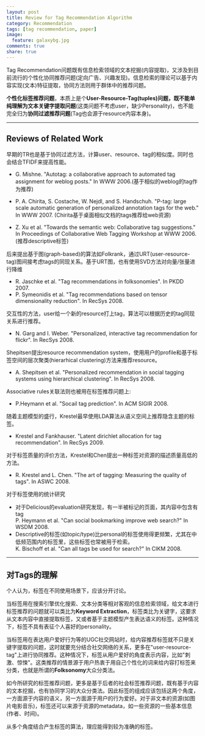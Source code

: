 ```yaml
---
layout: post
title: Review for Tag Recommendation Algorithm
category: Recommendation 
tags: [tag recommendation, paper]
image:
  feature: galaxybg.jpg
comments: true
share: true
---
```


Tag Recommendation问题既有信息检索领域的文本挖掘(内容提取)，又涉及到目前流行的个性化协同推荐问题(定向广告、兴趣发现)。信息检索的理论可以基于内容实现(文本)特征提取，协同方法则用于群体中的推荐问题。

**个性化标签推荐问题**，本质上是个**User-Resource-Tag(tuples)**问题，既不能单纯理解为**文本关键字提取问题**(这类问题不考虑user，缺少Personality)，也不能完全归为**协同过滤推荐问题**(Tag也会源于resource内容本身)。

---

## Reviews of Related Work

早期的TR也是基于协同过滤方法，计算user、resource、tag的相似度。同时也会结合TFIDF来提高性能。

- G. Mishne. "Autotag: a collaborative approach to automated tag assignment for weblog posts." In WWW 2006.(基于相似的weblog的tag作为推荐)

- P. A. Chirita, S. Costache, W. Nejdl, and S. Handschuh. "P-tag: large scale automatic generation of personalized annotation tags for the web." In WWW 2007. (Chirita基于桌面相似文档的tags推荐给web资源)

- Z. Xu et al. "Towards the semantic web: Collaborative tag suggestions." In Proceedings of Collaborative Web Tagging Workshop at WWW 2006. (推荐descriptive标签)

后来提出基于图(graph-based)的算法如Folkrank，通过URT(user-resource-tag)图间接考虑tags的同现关系。基于URT图，也有使用SVD方法对向量/张量进行降维

- R. Jaschke et al. "Tag recommendations in folksonomies". In PKDD 2007.
- P. Symeonidis et al. "Tag recommendations based on tensor dimensionality reduction". In RecSys 2008.

交互性的方法，user给一个新的resource打上tag，算法可以根据历史的tag同现关系进行推荐。

- N. Garg and I. Weber. "Personalized, interactive tag recommendation for flickr". In RecSys 2008.

Shepitsen提出resource recommendation system，使用用户的profile和基于标签空间的层次聚类(hierarhical clustering)方法来推荐resource。

- A. Shepitsen et al. "Personalized recommendation in social tagging systems using hierarchical clustering". In RecSys 2008.

Associative rules关联法则也被用在标签推荐问题上:

- P.Heymann et al. "Socail tag prediction". In ACM SIGIR 2008.

随着主题模型的盛行，Krestel最早使用LDA算法从语义空间上推荐隐含主题的标签。

- Krestel and Fankhauser. "Latent dirichlet allocation for tag recommendation". In RecSys 2009.

对于标签质量的评价方法，Krestel和Chen提出一种标签对资源的描述质量高低的方法。

- R. Krestel and L. Chen. "The art of tagging: Measuring the quality of tags". In ASWC 2008.

对于标签使用的统计研究

- 对于Delicious的evaluation研究发现，有一半被标记的页面，其内容中包含有tag<br/>P. Heymann et al. "Can social bookmarking improve web search?" In WSDM 2008.
- Descriptive的标签(如topic/type)比personal的标签使用得更频繁，尤其在中低频范围内的标签里，这些标签也常被用于检索。<br/>K. Bischoff et al. "Can all tags be used for search?" In CIKM 2008.

---

## 对Tags的理解

个人认为，标签在不同使用场景下，应该分开讨论。

当标签用在搜索引擎优化搜索、文本分类等相对客观的信息检索领域，给文本进行标签推荐的问题就可以类比为**Keyword Extraction**，标签类比为关键字，这要求从文本内容中直接提取标签，又或者基于主题模型产生表达语义的标签。这种情况下，标签不具有表征个人喜好的personality。

当标签用在表达用户爱好行为等的UGC社交网站时，给内容推荐标签就不只是关键字提取的问题，这时就要充分结合社交网络的关系，更多在"user-resource-tag"上进行协同推荐。这种情况下，标签从用户爱好的角度表示内容，比如"刺激、惊悚"。这类推荐的情景源于用户热衷于用自己个性化的词来给内容打标签来分类，也就是所谓的**Folksonomy**大众分类法。

如今所研究的标签推荐问题，更多是基于后者的社会标签推荐问题，既有基于内容的文本挖掘，也有协同学习的大众分类法。因此标签的组成应该包括这两个角度，一方面源于内容的语义，另一方面源于用户的行为爱好。对于非文本的资源(如图片电影音乐)，标签还可以来源于资源的metadata，如一些资源的一些基本信息(作者、时间)。

从多个角度结合产生标签的算法，理应能得到较为准确的标签。

